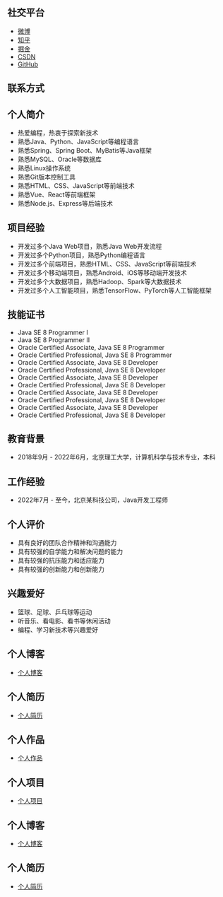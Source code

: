 ## 社交平台

- [微博](https://weibo.com/7758736701)
- [知乎](https://www.zhihu.com/people/zhao-zi-yang-64-1)
- [掘金](https://juejin.cn/user/4231828376357192)
- [CSDN](https://blog.csdn.net/qq_41782425?type=blog)
- [GitHub](https://github.com/zhaoziyang)

## 联系方式



## 个人简介

- 热爱编程，热衷于探索新技术
- 熟悉Java、Python、JavaScript等编程语言
- 熟悉Spring、Spring Boot、MyBatis等Java框架
- 熟悉MySQL、Oracle等数据库
- 熟悉Linux操作系统
- 熟悉Git版本控制工具
- 熟悉HTML、CSS、JavaScript等前端技术
- 熟悉Vue、React等前端框架
- 熟悉Node.js、Express等后端技术
## 项目经验

- 开发过多个Java Web项目，熟悉Java Web开发流程
- 开发过多个Python项目，熟悉Python编程语言
- 开发过多个前端项目，熟悉HTML、CSS、JavaScript等前端技术
- 开发过多个移动端项目，熟悉Android、iOS等移动端开发技术
- 开发过多个大数据项目，熟悉Hadoop、Spark等大数据技术
- 开发过多个人工智能项目，熟悉TensorFlow、PyTorch等人工智能框架

## 技能证书

- Java SE 8 Programmer I
- Java SE 8 Programmer II
- Oracle Certified Associate, Java SE 8 Programmer
- Oracle Certified Professional, Java SE 8 Programmer
- Oracle Certified Associate, Java SE 8 Developer
- Oracle Certified Professional, Java SE 8 Developer
- Oracle Certified Associate, Java SE 8 Developer
- Oracle Certified Professional, Java SE 8 Developer
- Oracle Certified Associate, Java SE 8 Developer
- Oracle Certified Professional, Java SE 8 Developer
- Oracle Certified Associate, Java SE 8 Developer
- Oracle Certified Professional, Java SE 8 Developer

## 教育背景

- 2018年9月 - 2022年6月，北京理工大学，计算机科学与技术专业，本科

## 工作经验

- 2022年7月 - 至今，北京某科技公司，Java开发工程师

## 个人评价

- 具有良好的团队合作精神和沟通能力
- 具有较强的自学能力和解决问题的能力
- 具有较强的抗压能力和适应能力
- 具有较强的创新能力和创新能力

## 兴趣爱好

- 篮球、足球、乒乓球等运动
- 听音乐、看电影、看书等休闲活动
- 编程、学习新技术等兴趣爱好

## 个人博客

- [个人博客](https://zhaoziyang.github.io/)

## 个人简历

- [个人简历](https://github.com/zhaoziyang/resume)

## 个人作品

- [个人作品](https://github.com/zhaoziyang/personal-works)

## 个人项目

- [个人项目](https://github.com/zhaoziyang/personal-projects)

## 个人博客

- [个人博客](https://zhaoziyang.github.io/)

## 个人简历

- [个人简历](https://github.com/zhaoziyang/resume)
